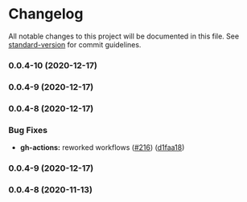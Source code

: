 # Changelog

All notable changes to this project will be documented in this file. See [standard-version](https://github.com/conventional-changelog/standard-version) for commit guidelines.

### 0.0.4-10 (2020-12-17)

### 0.0.4-9 (2020-12-17)

### 0.0.4-8 (2020-12-17)


### Bug Fixes

* **gh-actions:** reworked workflows ([#216](https://github.com/Algotia/core/issues/216)) ([d1faa18](https://github.com/Algotia/core/commit/d1faa18e0e363f158259000fd2ebc1ca1ead64ee))

### 0.0.4-9 (2020-12-17)

### 0.0.4-8 (2020-11-13)
